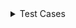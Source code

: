 <details> <summary> Test Cases </summary>
  <p>
    
| Test Category | Test Category | Test case description | Test steps | Expected result | Prerequisites | Executed by | Pass/Fail |
| --- | --- | --- | --- | --- | --- | --- | --- |
| UX 1 | UX 1.1 | Valid username and valid password | Enter a valid Username, password and click on login button. | Successful login | Valid Url  and browser | Preet | Pass |
|  | UX 1.2 | Valid username and invalid password | Enter a valid Username, invalid password and click on login button. | A pop-up message box to show invalid username/password. | Valid Url  and browser | Preet | Pass |
|  | UX 1.3 | Invalid username and valid password | Enter Invalid username and valid password  | A pop-up message box to show invalid username/password. | A pop-up message box to show invalid username/password. | Preet | Pass |
|  | UX 1.4 | Invalid username and valid password | Enter Invalid username and valid password  | A pop-up message box to show invalid username/password. | A pop-up message box to show invalid username/password. | Preet | Pass |
|  | UX 1.5 | Blank field for username and valid password | Enter Invalid username and valid password  | A pop-up message box to show invalid username/password. | A pop-up message box to show invalid username/password. | Preet | Pass |
|  | UX 1.6 | Valid  username and blank field for password | Enter Invalid username and valid password  | A pop-up message box to show invalid username/password. | Valid Url  and browser | Preet | Pass |
|  | UX 1.7 | Blank field for username and  password | Leave both blank and press login button.  | A pop-up message box to show invalid username/password. | Valid Url  and browser |  |  |
| UX 2 | UX 2.1 | By clicking  the sign up it should land him to another page for signing up | Click the sign up button below the login fields  | It should direct you to the sign up page  | Valid Url  and browser |  |  |
|  | UX 2.2 | Incorrect form  of user id | Username should be atleast 8 string long and no space included.  | If incorrect combination is entered than an appropriate message is generated.  | Valid Url  and browser |  |  |
|  | UX 2.3 | Incorrect form of password. | Password should not have spcaes and  atleast 8 character long , One upper case, one lower case, one special character.  | If the password is not entered in correct form display message password contain atleast 8 char ,one upper,lower,special character required.  | Valid Url  and browser |  |  |
|  | UX 2.4 | Password field and confirmation password field mis matching. | Password and confirmation password field should be mismatched.  | If the password and confirmation password are mismatched display an appropriate message. | Valid Url  and browser |  |  |
|  | UX 2.5 | Form is correctly field out then direct the user to the landing log in page.  | After filling out all the detail on the form correctly , click on the submit button it should navigate to landing log in page.  | Pop up message for successfully signed up.  | Valid Url  and browser |  |  |
| UX 3 | UX 3.1 | Checking the new sign up credentials | Checking the new sign up credentials | Successful login | Valid Url  and browser |  |  |
| DB1 | DB 1.1 | Check whether data gets written  database after succesfull sign up. | Enter valid username and password after successful sign up see whether username  | Database will not be altered. |  |  |  |
| API1 | API 1.1 | Authorised user should sign up succesfully with response code 200. | Enter correct credentials  | Response code is 200 |  |  |  |
|  | API 1.2 | Authorised user enters invalid password , response code 401. | Invalid c redentials  | response code is 401. |  |  |  |
|  | API 1.3 | Valid password and invalid username then response code 401. | Response code is 401 on invalid credentials. | response code is 2401 |  |  |  |
